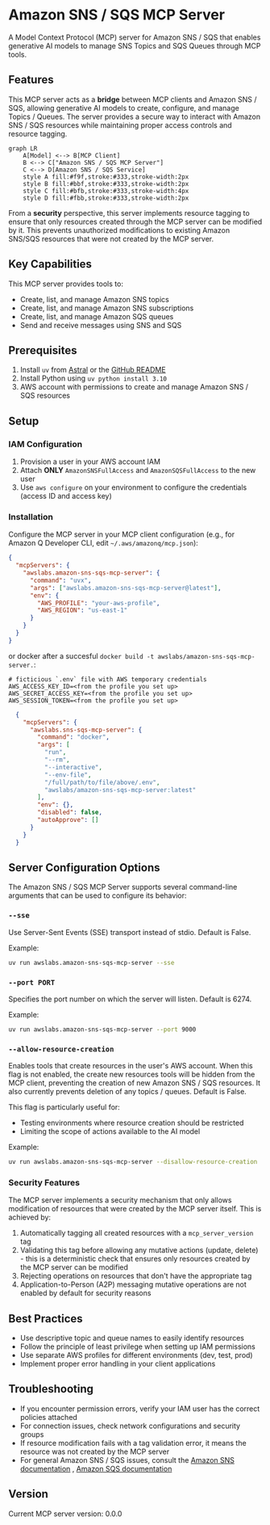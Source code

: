 # Amazon SNS / SQS MCP Server

A Model Context Protocol (MCP) server for Amazon SNS / SQS that enables generative AI models to manage SNS Topics and SQS Queues through MCP tools.

## Features

This MCP server acts as a **bridge** between MCP clients and Amazon SNS / SQS, allowing generative AI models to create, configure, and manage Topics / Queues. The server provides a secure way to interact with Amazon SNS / SQS resources while maintaining proper access controls and resource tagging.

```mermaid
graph LR
    A[Model] <--> B[MCP Client]
    B <--> C["Amazon SNS / SQS MCP Server"]
    C <--> D[Amazon SNS / SQS Service]
    style A fill:#f9f,stroke:#333,stroke-width:2px
    style B fill:#bbf,stroke:#333,stroke-width:2px
    style C fill:#bfb,stroke:#333,stroke-width:4px
    style D fill:#fbb,stroke:#333,stroke-width:2px
```

From a **security** perspective, this server implements resource tagging to ensure that only resources created through the MCP server can be modified by it. This prevents unauthorized modifications to existing Amazon SNS/SQS resources that were not created by the MCP server.

## Key Capabilities

This MCP server provides tools to:
- Create, list, and manage Amazon SNS topics
- Create, list, and manage Amazon SNS subscriptions
- Create, list, and manage Amazon SQS queues
- Send and receive messages using SNS and SQS

## Prerequisites

1. Install `uv` from [Astral](https://docs.astral.sh/uv/getting-started/installation/) or the [GitHub README](https://github.com/astral-sh/uv#installation)
2. Install Python using `uv python install 3.10`
3. AWS account with permissions to create and manage Amazon SNS / SQS resources

## Setup

### IAM Configuration

1. Provision a user in your AWS account IAM
2. Attach **ONLY** `AmazonSNSFullAccess` and `AmazonSQSFullAccess` to the new user
3. Use `aws configure` on your environment to configure the credentials (access ID and access key)

### Installation

Configure the MCP server in your MCP client configuration (e.g., for Amazon Q Developer CLI, edit `~/.aws/amazonq/mcp.json`):

```json
{
  "mcpServers": {
    "awslabs.amazon-sns-sqs-mcp-server": {
      "command": "uvx",
      "args": ["awslabs.amazon-sns-sqs-mcp-server@latest"],
      "env": {
        "AWS_PROFILE": "your-aws-profile",
        "AWS_REGION": "us-east-1"
      }
    }
  }
}
```

or docker after a succesful `docker build -t awslabs/amazon-sns-sqs-mcp-server.`:

```file
# ficticious `.env` file with AWS temporary credentials
AWS_ACCESS_KEY_ID=<from the profile you set up>
AWS_SECRET_ACCESS_KEY=<from the profile you set up>
AWS_SESSION_TOKEN=<from the profile you set up>
```

```json
  {
    "mcpServers": {
      "awslabs.sns-sqs-mcp-server": {
        "command": "docker",
        "args": [
          "run",
          "--rm",
          "--interactive",
          "--env-file",
          "/full/path/to/file/above/.env",
          "awslabs/amazon-sns-sqs-mcp-server:latest"
        ],
        "env": {},
        "disabled": false,
        "autoApprove": []
      }
    }
  }
```
## Server Configuration Options

The Amazon SNS / SQS MCP Server supports several command-line arguments that can be used to configure its behavior:

### `--sse`

Use Server-Sent Events (SSE) transport instead of stdio. Default is False.

Example:
```bash
uv run awslabs.amazon-sns-sqs-mcp-server --sse
```

### `--port PORT`

Specifies the port number on which the server will listen. Default is 6274.

Example:
```bash
uv run awslabs.amazon-sns-sqs-mcp-server --port 9000
```

### `--allow-resource-creation`

Enables tools that create resources in the user's AWS account. When this flag is not enabled, the create new resources tools will be hidden from the MCP client, preventing the creation of new Amazon SNS / SQS resources. It also currently prevents deletion of any topics / queues. Default is False.

This flag is particularly useful for:
- Testing environments where resource creation should be restricted
- Limiting the scope of actions available to the AI model

Example:
```bash
uv run awslabs.amazon-sns-sqs-mcp-server --disallow-resource-creation
```

### Security Features

The MCP server implements a security mechanism that only allows modification of resources that were created by the MCP server itself. This is achieved by:

1. Automatically tagging all created resources with a `mcp_server_version` tag
2. Validating this tag before allowing any mutative actions (update, delete) - this is a deterministic check that ensures only resources created by the MCP server can be modified
3. Rejecting operations on resources that don't have the appropriate tag
4. Application-to-Person (A2P) messaging mutative operations are not enabled by default for security reasons

## Best Practices

- Use descriptive topic and queue names to easily identify resources
- Follow the principle of least privilege when setting up IAM permissions
- Use separate AWS profiles for different environments (dev, test, prod)
- Implement proper error handling in your client applications

## Troubleshooting

- If you encounter permission errors, verify your IAM user has the correct policies attached
- For connection issues, check network configurations and security groups
- If resource modification fails with a tag validation error, it means the resource was not created by the MCP server
- For general Amazon SNS / SQS issues, consult the [Amazon SNS documentation](https://docs.aws.amazon.com/sns/) , [Amazon SQS documentation](https://docs.aws.amazon.com/sqs/)

## Version

Current MCP server version: 0.0.0

